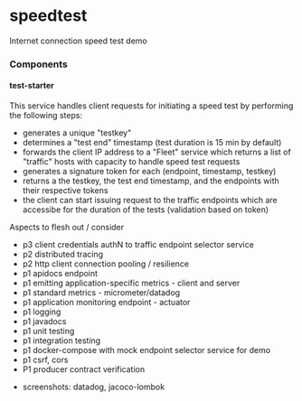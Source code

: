 # speedtest
Internet connection speed test demo

### Components
#### test-starter
This service handles client requests for initiating a speed test by performing the following steps:
* generates a unique "testkey"
* determines a "test end" timestamp (test duration is 15 min by default)
* forwards the client IP address to a "Fleet" service which returns a list of "traffic" hosts with capacity to handle speed test requests
* generates a signature token for each (endpoint, timestamp, testkey)
* returns a the testkey, the test end timestamp, and the endpoints with their respective tokens
* the client can start issuing request to the traffic endpoints which are accessibe for the duration of the tests (validation based on token)

Aspects to flesh out / consider
* p3 client credentials authN to traffic endpoint selector service
* p2 distributed tracing
* p2 http client connection pooling / resilience
* p1 apidocs endpoint
* p1 emitting application-specific metrics - client and server
* p1 standard metrics - micrometer/datadog
* p1 application monitoring endpoint - actuator
* p1 logging
* p1 javadocs
* p1 unit testing
* p1 integration testing
* p1 docker-compose with mock endpoint selector service for demo
* p1 csrf, cors
* P1 producer contract verification

- screenshots: datadog, jacoco-lombok

